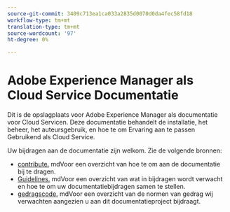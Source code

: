 ```yaml
---
source-git-commit: 3409c713ea1ca033a2835d0070d0da4fec58fd18
workflow-type: tm+mt
translation-type: tm+mt
source-wordcount: '97'
ht-degree: 0%

---
```

# Adobe Experience Manager als Cloud Service Documentatie

Dit is de opslagplaats voor Adobe Experience Manager als documentatie voor Cloud Servicen. Deze documentatie behandelt de installatie, het beheer, het auteursgebruik, en hoe te om Ervaring aan te passen Gebruikend als Cloud Service.

Uw bijdragen aan de documentatie zijn welkom. Zie de volgende bronnen:

* [contribute.](contributing.md) mdVoor een overzicht van hoe te om aan de documentatie bij te dragen.
* [Guidelines.](guidelines.md) mdVoor een overzicht van wat in bijdragen wordt verwacht en hoe te om uw documentatiebijdragen samen te stellen.
* [gedragscode.](code-of-conduct.md) mdVoor een overzicht van de normen van gedrag wij verwachten aangezien u aan dit documentatieproject bijdraagt.
